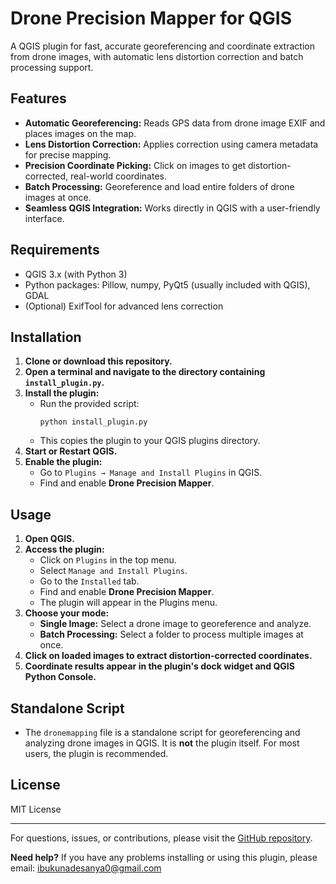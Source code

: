 # Drone Precision Mapper for QGIS

A QGIS plugin for fast, accurate georeferencing and coordinate extraction from drone images, with automatic lens distortion correction and batch processing support.

## Features
- **Automatic Georeferencing:** Reads GPS data from drone image EXIF and places images on the map.
- **Lens Distortion Correction:** Applies correction using camera metadata for precise mapping.
- **Precision Coordinate Picking:** Click on images to get distortion-corrected, real-world coordinates.
- **Batch Processing:** Georeference and load entire folders of drone images at once.
- **Seamless QGIS Integration:** Works directly in QGIS with a user-friendly interface.

## Requirements
- QGIS 3.x (with Python 3)
- Python packages: Pillow, numpy, PyQt5 (usually included with QGIS), GDAL
- (Optional) ExifTool for advanced lens correction

## Installation
1. **Clone or download this repository.**
2. **Open a terminal and navigate to the directory containing `install_plugin.py`.**
3. **Install the plugin:**
   - Run the provided script:
     ```
     python install_plugin.py
     ```
   - This copies the plugin to your QGIS plugins directory.
4. **Start or Restart QGIS.**
5. **Enable the plugin:**
   - Go to `Plugins → Manage and Install Plugins` in QGIS.
   - Find and enable **Drone Precision Mapper**.

## Usage
1. **Open QGIS.**
2. **Access the plugin:**
   - Click on `Plugins` in the top menu.
   - Select `Manage and Install Plugins`.
   - Go to the `Installed` tab.
   - Find and enable **Drone Precision Mapper**.
   - The plugin will appear in the Plugins menu.
3. **Choose your mode:**
   - **Single Image:** Select a drone image to georeference and analyze.
   - **Batch Processing:** Select a folder to process multiple images at once.
4. **Click on loaded images to extract distortion-corrected coordinates.**
5. **Coordinate results appear in the plugin's dock widget and QGIS Python Console.**

## Standalone Script
- The `dronemapping` file is a standalone script for georeferencing and analyzing drone images in QGIS. It is **not** the plugin itself. For most users, the plugin is recommended.

## License
MIT License

---
For questions, issues, or contributions, please visit the [GitHub repository](https://github.com/Paulkelvin/qgis-drone-precision-mapper).

**Need help?** If you have any problems installing or using this plugin, please email: [ibukunadesanya0@gmail.com](mailto:ibukunadesanya0@gmail.com) 